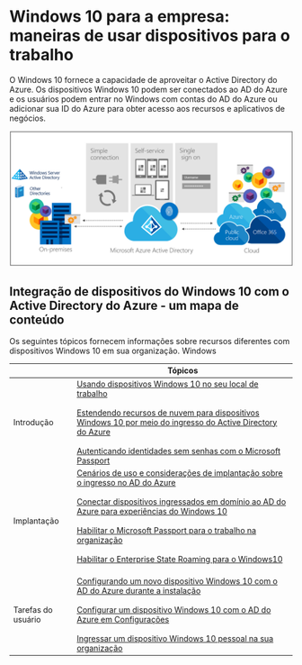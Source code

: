 <properties 
	pageTitle="Windows 10 para a empresa: maneiras de usar dispositivos para trabalho | Microsoft Azure" 
	description="Visão geral da implantação de dispositivos Windows 10 para empresas e como eles se integram ao Active Directory do Azure para a nuvem do Windows, em comparação com as diferentes maneiras em que um dispositivo pode ser provisionado e usado em uma empresa por meio do Portal do Azure."
    keywords="nuvem do Windows, Windows no Active Directory do Azure, dispositivos Windows 10 no Azure, dispositivos Windows no Azure" 
	services="active-directory" 
	documentationCenter="" 
	authors="femila" 
	manager="stevenpo" 
	editor=""
	tags="azure-classic-portal"/>

<tags 
	ms.service="active-directory" 
	ms.workload="identity" 
	ms.tgt_pltfrm="na" 
	ms.devlang="na" 
	ms.topic="article" 
	ms.date="01/25/2016" 
	ms.author="femila"/>

# Windows 10 para a empresa: maneiras de usar dispositivos para o trabalho

O Windows 10 fornece a capacidade de aproveitar o Active Directory do Azure. Os dispositivos Windows 10 podem ser conectados ao AD do Azure e os usuários podem entrar no Windows com contas do AD do Azure ou adicionar sua ID do Azure para obter acesso aos recursos e aplicativos de negócios.

![Active Directory do Azure com a nuvem do Windows](./media/active-directory-azureadjoin/windows10-overview.png)


## Integração de dispositivos do Windows 10 com o Active Directory do Azure - um mapa de conteúdo

Os seguintes tópicos fornecem informações sobre recursos diferentes com dispositivos Windows 10 em sua organização. Windows

| | Tópicos |
|--------------------------------|-------------------------------------------------------------------------------------------------------------------------------------------------------------------------------------------------------------------------------------------------------------------------------------------------------------|
| Introdução | [Usando dispositivos Windows 10 no seu local de trabalho](active-directory-azureadjoin-windows10-devices.md) <br> <br> [Estendendo recursos de nuvem para dispositivos Windows 10 por meio do ingresso do Active Directory do Azure](active-directory-azureadjoin-overview.md) <br> <br> [Autenticando identidades sem senhas com o Microsoft Passport](active-directory-azureadjoin-passport.md) |
| Implantação | [Cenários de uso e considerações de implantação sobre o ingresso no AD do Azure](active-directory-azureadjoin-deployment-aadjoindirect.md) <br><br> [Conectar dispositivos ingressados em domínio ao AD do Azure para experiências do Windows 10](active-directory-azureadjoin-devices-group-policy.md)<br><br>[Habilitar o Microsoft Passport para o trabalho na organização](active-directory-azureadjoin-passport-deployment.md)<br><br> [Habilitar o Enterprise State Roaming para o Windows10](active-directory-windows-enterprise-state-roaming-overview.md)<br><br> |
| Tarefas do usuário | [Configurando um novo dispositivo Windows 10 com o AD do Azure durante a instalação](active-directory-azureadjoin-user-frx.md) <br><br> [Configurar um dispositivo Windows 10 com o AD do Azure em Configurações](active-directory-azureadjoin-user-upgrade.md) <br><br> [Ingressar um dispositivo Windows 10 pessoal na sua organização](active-directory-azureadjoin-personal-device.md) |

<!---HONumber=AcomDC_0204_2016-->